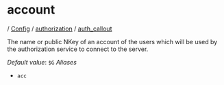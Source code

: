# account

/ [Config](../../..) / [authorization](../..) / [auth_callout](..) 

The name or public NKey of an account of the users which will
be used by the authorization service to connect to the server.

*Default value*: `$G`
*Aliases*
- `acc`

